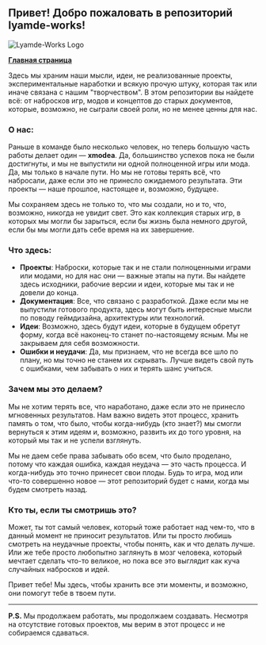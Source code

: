 ## Привет! Добро пожаловать в репозиторий **lyamde-works**!
![Lyamde-Works Logo](https://github.com/milo-src/lyamde-works/blob/main/images/lyamde-works-logo-150x150.png?raw=true)

[**Главная страница**](home_ru)





Здесь мы храним наши мысли, идеи, не реализованные проекты, экспериментальные наработки и всякую прочую штуку, которая так или иначе связана с нашим "творчеством". В этом репозитории вы найдете всё: от набросков игр, модов и концептов до старых документов, которые, возможно, не сыграли своей роли, но не менее ценны для нас.

### О нас:
Раньше в команде было несколько человек, но теперь большую часть работы делает один — **xmodea**. Да, большинство успехов пока не были достигнуты, и мы не выпустили ни одной полноценной игры или мода. Да, мы только в начале пути. Но мы не готовы терять всё, что набросали, даже если это не принесло ожидаемого результата. Эти проекты — наше прошлое, настоящее и, возможно, будущее.

Мы сохраняем здесь не только то, что мы создали, но и то, что, возможно, никогда не увидит свет. Это как коллекция старых игр, в которых мы могли бы зарыться, если бы жизнь была немного другой, если бы мы могли дать себе время на их завершение.

### Что здесь:
- **Проекты**: Наброски, которые так и не стали полноценными играми или модами, но для нас они — важные этапы на пути. Вы найдете здесь исходники, рабочие версии и идеи, которые мы так и не довели до конца.
- **Документация**: Все, что связано с разработкой. Даже если мы не выпустили готового продукта, здесь могут быть интересные мысли по поводу геймдизайна, архитектуры или технологий.
- **Идеи**: Возможно, здесь будут идеи, которые в будущем обретут форму, когда всё наконец-то станет по-настоящему ясным. Мы не закрываем для себя возможности.
- **Ошибки и неудачи**: Да, мы признаем, что не всегда все шло по плану, но мы точно не станем их скрывать. Лучше видеть свой путь с ошибками, чем забывать о них и терять шанс учиться.

### Зачем мы это делаем?
Мы не хотим терять все, что наработано, даже если это не принесло мгновенных результатов. Нам важно видеть этот процесс, хранить память о том, что было, чтобы когда-нибудь (кто знает?) мы смогли вернуться к этим идеям и, возможно, развить их до того уровня, на который мы так и не успели взглянуть.

Мы не даем себе права забывать обо всем, что было проделано, потому что каждая ошибка, каждая неудача — это часть процесса. И когда-нибудь это точно принесет свои плоды. Будь то игра, мод или что-то совершенно новое — этот репозиторий будет с нами, когда мы будем смотреть назад.

### Кто ты, если ты смотришь это?
Может, ты тот самый человек, который тоже работает над чем-то, что в данный момент не приносит результатов. Или ты просто любишь смотреть на неудачные проекты, чтобы понять, как и что делать лучше. Или же тебе просто любопытно заглянуть в мозг человека, который мечтает сделать что-то великое, но пока все это выглядит как куча случайных набросков и идей.

Привет тебе! Мы здесь, чтобы хранить все эти моменты, и возможно, они помогут тебе в твоем пути.

---

**P.S.** Мы продолжаем работать, мы продолжаем создавать. Несмотря на отсутствие готовых проектов, мы верим в этот процесс и не собираемся сдаваться.

